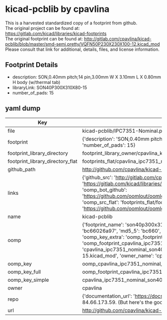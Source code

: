 # kicad-pcblib by cpavlina  
This is a harvested standardized copy of a footprint from github.  
The original project can be found at:  
https://gitlab.com/kicad/libraries/kicad-footprints  
The original footprint can be found at:
http://gitlab.com/cpavlina/kicad-pcblib/blob/master/smd-semi.pretty/VQFN50P230X230X100-12.kicad_mod
Please consult that link for additional, details, files, and license information.  
## Footprint Details
* description: SON,0.40mm pitch;14 pin,3.00mm W X 3.10mm L X 0.80mm H body (w/thermal tab)  
* libraryLink: SON40P300X310X80-15  
* number_of_pads: 15  
## yaml dump  
| Key | Value |  
| --- | --- |  
| file | kicad-pcblib/IPC7351-Nominal.pretty/SON40P300X310X80-15.kicad_mod |  
| footprint | {'description': 'SON,0.40mm pitch;14 pin,3.00mm W X 3.10mm L X 0.80mm H body (w/thermal tab)', 'libraryLink': 'SON40P300X310X80-15', 'number_of_pads': 15} |  
| footprint_library_directory | footprint_library_owner/cpavlina_kicad-pcblib |  
| footprint_library_directory_flat | footprints_flat/cpavlina_ipc7351_nominal_son40p300x310x80_15/working |  
| github_path | http://github.com/cpavlina/kicad-pcblib/blob/master/IPC7351-Nominal.pretty/SON40P300X310X80-15.kicad_mod |  
| links | {'github_src': 'http://gitlab.com/cpavlina/kicad-pcblib/blob/master/smd-semi.pretty/VQFN50P230X230X100-12.kicad_mod', 'github_src_repo': 'https://gitlab.com/kicad/libraries/kicad-footprints', 'oomp_bot': 'footprints/cpavlina_ipc7351_nominal_son40p300x310x80_15/working', 'oomp_bot_github': 'https://github.com/oomlout/oomlout_oomp_footprint_bot/tree/main/footprints/cpavlina_ipc7351_nominal_son40p300x310x80_15/working', 'oomp_src_flat': 'footprints_flat/footprints_flat/cpavlina_ipc7351_nominal_son40p300x310x80_15/working', 'oomp_src_flat_github': 'https://github.com/oomlout/oomlout_oomp_footprint_src/tree/main/footprints_flat/cpavlina_ipc7351_nominal_son40p300x310x80_15/working'} |  
| name | kicad-pcblib |  
| oomp | {'footprint_name': 'son40p300x310x80_15', 'library_name': 'ipc7351_nominal', 'md5': 'bc66026a975a842f3a78c1acfb2155d7', 'md5_10': 'bc66026a97', 'md5_5': 'bc660', 'md5_6': 'bc6602', 'oomp_key': 'oomp_cpavlina_ipc7351_nominal_son40p300x310x80_15', 'oomp_key_extra': 'oomp_footprint_cpavlina_ipc7351_nominal_son40p300x310x80_15', 'oomp_key_full': 'oomp_footprint_cpavlina_ipc7351_nominal_son40p300x310x80_15_bc6602', 'oomp_key_simple': 'cpavlina_ipc7351_nominal_son40p300x310x80_15', 'original_filename': 'kicad-pcblib/IPC7351-Nominal.pretty/SON40P300X310X80-15.kicad_mod', 'owner_name': 'cpavlina'} |  
| oomp_key | oomp_cpavlina_ipc7351_nominal_son40p300x310x80_15 |  
| oomp_key_full | oomp_footprint_cpavlina_ipc7351_nominal_son40p300x310x80_15 |  
| oomp_key_simple | cpavlina_ipc7351_nominal_son40p300x310x80_15 |  
| owner | cpavlina |  
| repo | {'documentation_url': 'https://docs.github.com/rest/overview/resources-in-the-rest-api#rate-limiting', 'message': "API rate limit exceeded for 84.66.173.59. (But here's the good news: Authenticated requests get a higher rate limit. Check out the documentation for more details.)"} |  
| url | http://github.com/cpavlina/kicad-pcblib |  

